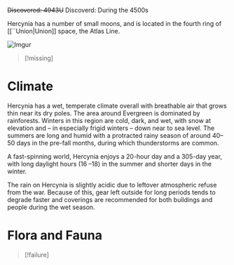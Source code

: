~~Discovered: 4943U~~
Discoverd: During the 4500s


Hercynia has a number of small moons, and is located in the fourth ring of [[``Union|Union]] space, the Atlas Line.

![Imgur](https://i.imgur.com/JXcG8WQ.png)

>[!missing]

# Climate
Hercynia has a wet, temperate climate overall with breathable air that grows thin near its dry poles. The area around Evergreen is dominated by rainforests. Winters in this region are cold, dark, and wet, with snow at elevation and – in especially frigid winters – down near to sea level. The summers are long and humid with a protracted rainy season of around 40– 50 days in the pre-fall months, during which thunderstorms are common.

A fast-spinning world, Hercynia enjoys a 20-hour day and a 305-day year, with long daylight hours (16 –18) in the summer and shorter days in the winter.

The rain on Hercynia is slightly acidic due to leftover atmospheric refuse from the war. Because of this, gear left outside for long periods tends to degrade faster and coverings are recommended for both buildings and people during the wet season.

# Flora and Fauna
>[!failure]

